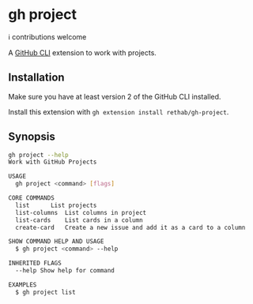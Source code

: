 # gh project

ℹ️ contributions welcome

A [GitHub CLI](https://cli.github.com/) extension to work with projects.

## Installation

Make sure you have at least version 2 of the GitHub CLI installed.

Install this extension with `gh extension install rethab/gh-project`.

## Synopsis

```bash
gh project --help
Work with GitHub Projects

USAGE
  gh project <command> [flags]

CORE COMMANDS
  list		List projects
  list-columns	List columns in project
  list-cards	List cards in a column
  create-card	Create a new issue and add it as a card to a column

SHOW COMMAND HELP AND USAGE
  $ gh project <command> --help

INHERITED FLAGS
  --help Show help for command

EXAMPLES
  $ gh project list
```
